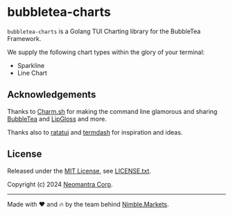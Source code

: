 # bubbletea-charts

`bubbletea-charts` is a Golang TUI Charting library for the BubbleTea Framework.

We supply the following chart types within the glory of your terminal:
 * Sparkline
 * Line Chart

## Acknowledgements

Thanks to [Charm.sh](https://charm.sh) for making the command line glamorous and sharing [BubbleTea](https://github.com/charmbracelet/bubbletea) and [LipGloss](https://github.com/charmbracelet/lipgloss) and more.

Thanks also to [ratatui](https://docs.rs/ratatui/latest/ratatui/index.html) and [termdash](https://github.com/mum4k/termdash) for inspiration and ideas.

## License

Released under the [MIT License](https://en.wikipedia.org/wiki/MIT_License), see [LICENSE.txt](./LICENSE.txt).

Copyright (c) 2024 [Neomantra Corp](https://www.neomantra.com).   

----
Made with :heart: and :fire: by the team behind [Nimble.Markets](https://nimble.markets).